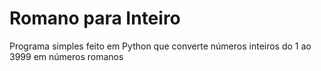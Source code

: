 # Romano para Inteiro
Programa simples feito em Python que converte números inteiros do 1 ao 3999 em números romanos
